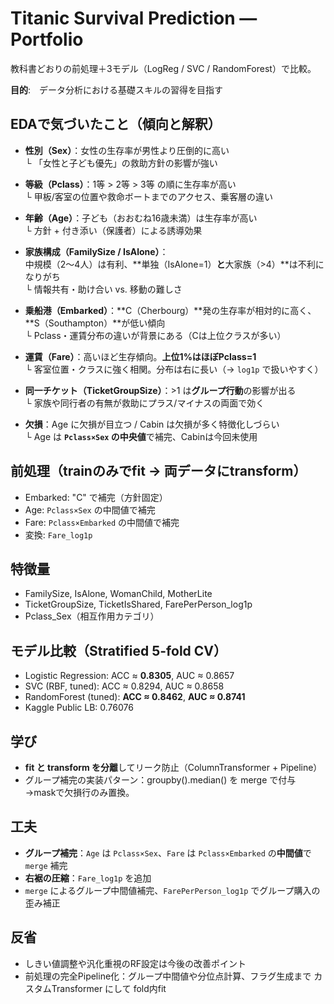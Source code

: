 # Titanic Survival Prediction — Portfolio

教科書どおりの前処理＋3モデル（LogReg / SVC / RandomForest）で比較。

**目的**:　データ分析における基礎スキルの習得を目指す

## EDAで気づいたこと（傾向と解釈）

- **性別（Sex）**：女性の生存率が男性より圧倒的に高い  
  └ 「女性と子ども優先」の救助方針の影響が強い

- **等級（Pclass）**：1等 > 2等 > 3等 の順に生存率が高い  
  └ 甲板/客室の位置や救命ボートまでのアクセス、乗客層の違い

- **年齢（Age）**：子ども（おおむね16歳未満）は生存率が高い  
  └ 方針 + 付き添い（保護者）による誘導効果

- **家族構成（FamilySize / IsAlone）**：  
  中規模（2〜4人）は有利、**単独（IsAlone=1）**と**大家族（>4）**は不利になりがち  
  └ 情報共有・助け合い vs. 移動の難しさ

- **乗船港（Embarked）**：**C（Cherbourg）**発の生存率が相対的に高く、**S（Southampton）**が低い傾向  
  └ Pclass・運賃分布の違いが背景にある（Cは上位クラスが多い）

- **運賃（Fare）**：高いほど生存傾向。**上位1%はほぼPclass=1**  
  └ 客室位置・クラスに強く相関。分布は右に長い（→ `log1p` で扱いやすく）

- **同一チケット（TicketGroupSize）**：>1 は**グループ行動**の影響が出る  
  └ 家族や同行者の有無が救助にプラス/マイナスの両面で効く

- **欠損**：Age に欠損が目立つ / Cabin は欠損が多く特徴化しづらい  
  └ Age は **`Pclass×Sex` の中央値**で補完、Cabinは今回未使用

## 前処理（trainのみでfit → 両データにtransform）
- Embarked: "C" で補完（方針固定）
- Age: `Pclass×Sex` の中間値で補完
- Fare: `Pclass×Embarked` の中間値で補完
- 変換: `Fare_log1p`

## 特徴量
- FamilySize, IsAlone, WomanChild, MotherLite  
- TicketGroupSize, TicketIsShared, FarePerPerson_log1p  
- Pclass_Sex（相互作用カテゴリ）

## モデル比較（Stratified 5-fold CV）
- Logistic Regression: ACC ≈ **0.8305**, AUC ≈ 0.8657
- SVC (RBF, tuned):  ACC ≈ 0.8294,  AUC ≈ 0.8658
- RandomForest (tuned): **ACC ≈ 0.8462**, **AUC ≈ 0.8741**
- Kaggle Public LB: 0.76076

## 学び
- **fit と transform を分離**してリーク防止（ColumnTransformer + Pipeline）
- グループ補完の実装パターン：groupby().median() を merge で付与→maskで欠損行のみ置換。
## 工夫  
- **グループ補完**：`Age` は `Pclass×Sex`、`Fare` は `Pclass×Embarked` の**中間値**で `merge` 補完  
- **右裾の圧縮**：`Fare_log1p` を追加  
- `merge` によるグループ中間値補完、`FarePerPerson_log1p` でグループ購入の歪み補正
## 反省
- しきい値調整や汎化重視のRF設定は今後の改善ポイント
- 前処理の完全Pipeline化：グループ中間値や分位点計算、フラグ生成まで カスタムTransformer にして fold内fit
